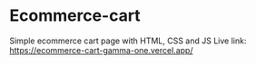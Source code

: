 # Ecommerce-cart
Simple ecommerce cart page with HTML, CSS and JS
Live link: https://ecommerce-cart-gamma-one.vercel.app/
